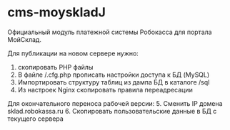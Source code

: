 # cms-moyskladJ

Официальный модуль платежной системы Робокасса для портала МойСклад.

Для публикации на новом сервере нужно:
1. скопировать PHP файлы
2. В файле /.cfg.php прописать настройки доступа к БД (MySQL)
3. Импортировать структуру таблиц из дампа БД в каталоге /sql
4. Из настроек Nginx скопировать правила переадресации

Для окончательного переноса рабочей версии:
5. Сменить IP домена sklad.robokassa.ru
6. Скопировать пользовательские данные в БД с текущего сервера
